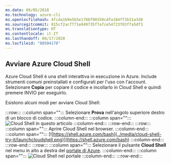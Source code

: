 ```yaml
---
ms.date: 09/05/2018
ms.technology: azure-cli
ms.openlocfilehash: 4fcda1b9e5b5e1788f90350cdfa184ff3b31a3d8
ms.sourcegitcommit: 815cf2acff71e849735f7afce54723f03ffa5df3
ms.translationtype: HT
ms.contentlocale: it-IT
ms.lasthandoff: 08/17/2020
ms.locfileid: "88504178"
---
```

## <a name="launch-azure-cloud-shell"></a>Avviare Azure Cloud Shell

Azure Cloud Shell è una shell interattiva in esecuzione in Azure. Include strumenti comuni preinstallati e configurati per l'uso con l'account. Selezionare **Copia** per copiare il codice e incollarlo in Cloud Shell e quindi premere INVIO per eseguirlo.  

Esistono alcuni modi per avviare Cloud Shell:

:::row:::
   :::column span="":::
      Selezionare **Prova** nell'angolo superiore destro di un blocco di codice.
   :::column-end:::
   :::column span="":::
      ![Cloud Shell in questo articolo](../media/cloud-shell-try-it/cli-try-it.png)
   :::column-end:::
:::row-end:::
:::row:::
   :::column span="":::
      Aprire Cloud Shell nel browser. 
   :::column-end:::
   :::column span="":::
      [![https://shell.azure.com/bash](../media/cloud-shell-try-it/launchcloudshell.png)](https://shell.azure.com/bash)
   :::column-end:::
:::row-end:::
:::row:::
   :::column span="":::
      Selezionare il pulsante **Cloud Shell** nel menu in alto a destra del [portale di Azure](https://portal.azure.com).
   :::column-end:::
   :::column span="":::
      ![Cloud Shell nel portale](../media/cloud-shell-try-it/cloud-shell-menu.png)
   :::column-end:::
:::row-end:::
